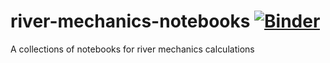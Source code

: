 # river-mechanics-notebooks [![Binder](https://mybinder.org/badge_logo.svg)](https://mybinder.org/v2/gh/erdc/river-mechanics-notebooks/master?filepath=index.ipynb) 
A collections of notebooks for river mechanics calculations
